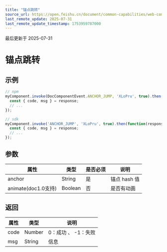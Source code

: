 ```yaml
---
title: "锚点跳转"
source_url: https://open.feishu.cn/document/common-capabilities/web-components/uYDO3YjL2gzN24iN3cjN/invoke-api/anchor-jump
last_remote_update: 2025-07-31
last_remote_update_timestamp: 1753959787000
---
```

最后更新于 2025-07-31

# 锚点跳转
## 示例
```js
// npm
myComponent.invoke(DocComponentEvent.ANCHOR_JUMP, 'XLoPru', true).then(function(response) {
  const { code, msg } = response;
  // ...
});

// sdk
myComponent.invoke('ANCHOR_JUMP', 'XLoPru', true).then(function(response) {
  const { code, msg } = response;
  // ...
});
```

## 参数
|属性|	类型|	是否必须	|说明|
| ---|----- | -------|------ | 
|anchor|	String	|是|	锚点 hash 值
|animate(doc1.0支持)|	Boolean	|否|	是否有动画

## 返回
|属性|	类型|	说明|
| ---|----- | ------- | 
|code|	Number |	0：成功 、 -1：失败 |
|msg|	String |	信息 |
